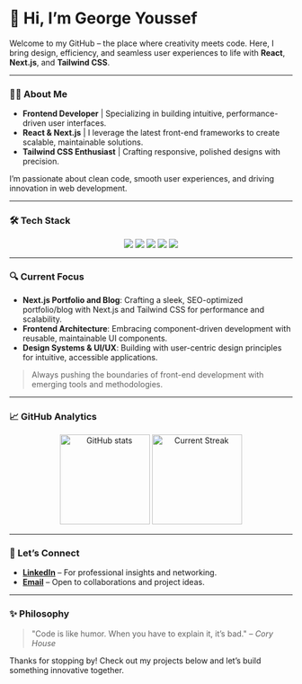 # 👋 Hi, I’m George Youssef
Welcome to my GitHub – the place where creativity meets code. Here, I bring design, efficiency, and seamless user experiences to life with **React**, **Next.js**, and **Tailwind CSS**.

---

### 👨‍💻 About Me
- **Frontend Developer** | Specializing in building intuitive, performance-driven user interfaces.
- **React & Next.js** | I leverage the latest front-end frameworks to create scalable, maintainable solutions.
- **Tailwind CSS Enthusiast** | Crafting responsive, polished designs with precision.

I’m passionate about clean code, smooth user experiences, and driving innovation in web development.

---

### 🛠 Tech Stack
<div align="center">
  <img src="https://img.shields.io/badge/React-61DAFB?style=for-the-badge&logo=react&logoColor=black" />
  <img src="https://img.shields.io/badge/Next.js-000000?style=for-the-badge&logo=nextdotjs&logoColor=white" />
  <img src="https://img.shields.io/badge/TailwindCSS-38B2AC?style=for-the-badge&logo=tailwind-css&logoColor=white" />
  <img src="https://img.shields.io/badge/TypeScript-007ACC?style=for-the-badge&logo=typescript&logoColor=white" />
  <img src="https://img.shields.io/badge/Git-F05032?style=for-the-badge&logo=git&logoColor=white" />
</div>

---

### 🔍 Current Focus
- **Next.js Portfolio and Blog**: Crafting a sleek, SEO-optimized portfolio/blog with Next.js and Tailwind CSS for performance and scalability.
- **Frontend Architecture**: Embracing component-driven development with reusable, maintainable UI components.
- **Design Systems & UI/UX**: Building with user-centric design principles for intuitive, accessible applications.

> Always pushing the boundaries of front-end development with emerging tools and methodologies.

---

### 📈 GitHub Analytics
<div align="center">
  <img src="https://github-readme-stats.vercel.app/api?username=yourusername&show_icons=true&theme=react" alt="GitHub stats" height="160px" />
  <img src="https://github-readme-streak-stats.herokuapp.com/?user=yourusername&theme=react" alt="Current Streak" height="160px" />
</div>

---

### 💬 Let’s Connect
- **[LinkedIn](https://www.linkedin.com/in/george-youssef-0a588a30b/)** – For professional insights and networking.
- **[Email](georgeyoussef2002@gmail.com)** – Open to collaborations and project ideas.

---

### ✨ Philosophy
> "Code is like humor. When you have to explain it, it’s bad." – _Cory House_

Thanks for stopping by! Check out my projects below and let’s build something innovative together. 
